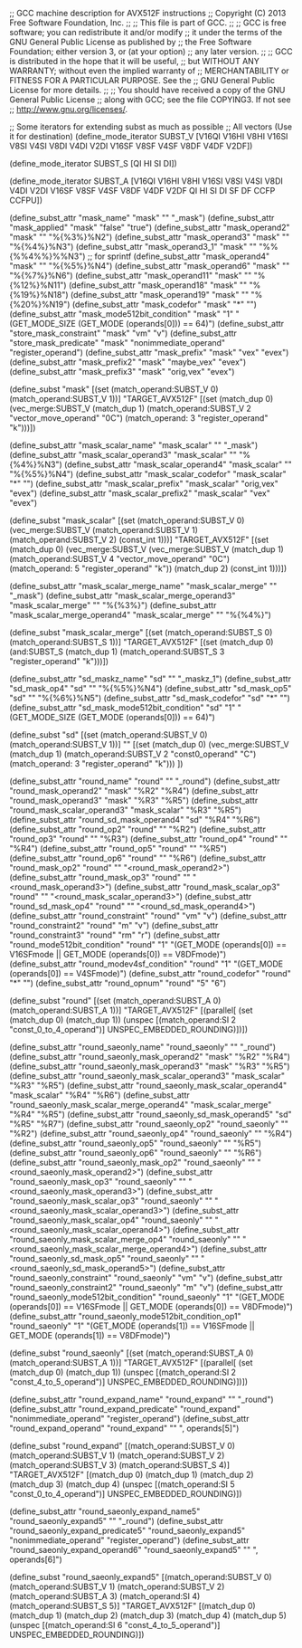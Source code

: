 ;; GCC machine description for AVX512F instructions
;; Copyright (C) 2013 Free Software Foundation, Inc.
;;
;; This file is part of GCC.
;;
;; GCC is free software; you can redistribute it and/or modify
;; it under the terms of the GNU General Public License as published by
;; the Free Software Foundation; either version 3, or (at your option)
;; any later version.
;;
;; GCC is distributed in the hope that it will be useful,
;; but WITHOUT ANY WARRANTY; without even the implied warranty of
;; MERCHANTABILITY or FITNESS FOR A PARTICULAR PURPOSE.  See the
;; GNU General Public License for more details.
;;
;; You should have received a copy of the GNU General Public License
;; along with GCC; see the file COPYING3.  If not see
;; <http://www.gnu.org/licenses/>.

;; Some iterators for extending subst as much as possible
;; All vectors (Use it for destination)
(define_mode_iterator SUBST_V
  [V16QI
   V16HI V8HI
   V16SI V8SI  V4SI
   V8DI  V4DI  V2DI
   V16SF V8SF  V4SF
   V8DF  V4DF  V2DF])

(define_mode_iterator SUBST_S
  [QI HI SI DI])

(define_mode_iterator SUBST_A
  [V16QI
   V16HI V8HI
   V16SI V8SI  V4SI
   V8DI  V4DI  V2DI
   V16SF V8SF  V4SF
   V8DF  V4DF  V2DF
   QI HI SI DI SF DF
   CCFP CCFPU])

(define_subst_attr "mask_name" "mask" "" "_mask")
(define_subst_attr "mask_applied" "mask" "false" "true")
(define_subst_attr "mask_operand2" "mask" "" "%{%3%}%N2")
(define_subst_attr "mask_operand3" "mask" "" "%{%4%}%N3")
(define_subst_attr "mask_operand3_1" "mask" "" "%%{%%4%%}%%N3") ;; for sprintf
(define_subst_attr "mask_operand4" "mask" "" "%{%5%}%N4")
(define_subst_attr "mask_operand6" "mask" "" "%{%7%}%N6")
(define_subst_attr "mask_operand11" "mask" "" "%{%12%}%N11")
(define_subst_attr "mask_operand18" "mask" "" "%{%19%}%N18")
(define_subst_attr "mask_operand19" "mask" "" "%{%20%}%N19")
(define_subst_attr "mask_codefor" "mask" "*" "")
(define_subst_attr "mask_mode512bit_condition" "mask" "1" "(GET_MODE_SIZE (GET_MODE (operands[0])) == 64)")
(define_subst_attr "store_mask_constraint" "mask" "vm" "v")
(define_subst_attr "store_mask_predicate" "mask" "nonimmediate_operand" "register_operand")
(define_subst_attr "mask_prefix" "mask" "vex" "evex")
(define_subst_attr "mask_prefix2" "mask" "maybe_vex" "evex")
(define_subst_attr "mask_prefix3" "mask" "orig,vex" "evex")

(define_subst "mask"
  [(set (match_operand:SUBST_V 0)
        (match_operand:SUBST_V 1))]
  "TARGET_AVX512F"
  [(set (match_dup 0)
        (vec_merge:SUBST_V
	  (match_dup 1)
	  (match_operand:SUBST_V 2 "vector_move_operand" "0C")
	  (match_operand:<avx512fmaskmode> 3 "register_operand" "k")))])

(define_subst_attr "mask_scalar_name" "mask_scalar" "" "_mask")
(define_subst_attr "mask_scalar_operand3" "mask_scalar" "" "%{%4%}%N3")
(define_subst_attr "mask_scalar_operand4" "mask_scalar" "" "%{%5%}%N4")
(define_subst_attr "mask_scalar_codefor" "mask_scalar" "*" "")
(define_subst_attr "mask_scalar_prefix" "mask_scalar" "orig,vex" "evex")
(define_subst_attr "mask_scalar_prefix2" "mask_scalar" "vex" "evex")

(define_subst "mask_scalar"
  [(set (match_operand:SUBST_V 0)
	(vec_merge:SUBST_V
	  (match_operand:SUBST_V 1)
	  (match_operand:SUBST_V 2)
	  (const_int 1)))]
  "TARGET_AVX512F"
  [(set (match_dup 0)
        (vec_merge:SUBST_V
	  (vec_merge:SUBST_V
	    (match_dup 1)
	    (match_operand:SUBST_V 4 "vector_move_operand" "0C")
	    (match_operand:<avx512fmaskmode> 5 "register_operand" "k"))
	  (match_dup 2)
	  (const_int 1)))])

(define_subst_attr "mask_scalar_merge_name" "mask_scalar_merge" "" "_mask")
(define_subst_attr "mask_scalar_merge_operand3" "mask_scalar_merge" "" "%{%3%}")
(define_subst_attr "mask_scalar_merge_operand4" "mask_scalar_merge" "" "%{%4%}")

(define_subst "mask_scalar_merge"
  [(set (match_operand:SUBST_S 0)
        (match_operand:SUBST_S 1))]
  "TARGET_AVX512F"
  [(set (match_dup 0)
        (and:SUBST_S
	  (match_dup 1)
	  (match_operand:SUBST_S 3 "register_operand" "k")))])

(define_subst_attr "sd_maskz_name" "sd" "" "_maskz_1")
(define_subst_attr "sd_mask_op4" "sd" "" "%{%5%}%N4")
(define_subst_attr "sd_mask_op5" "sd" "" "%{%6%}%N5")
(define_subst_attr "sd_mask_codefor" "sd" "*" "")
(define_subst_attr "sd_mask_mode512bit_condition" "sd" "1" "(GET_MODE_SIZE (GET_MODE (operands[0])) == 64)")

(define_subst "sd"
 [(set (match_operand:SUBST_V 0)
       (match_operand:SUBST_V 1))]
 ""
 [(set (match_dup 0)
       (vec_merge:SUBST_V
	 (match_dup 1)
	 (match_operand:SUBST_V 2 "const0_operand" "C")
	 (match_operand:<avx512fmaskmode> 3 "register_operand" "k")))
])

(define_subst_attr "round_name" "round" "" "_round")
(define_subst_attr "round_mask_operand2" "mask" "%R2" "%R4")
(define_subst_attr "round_mask_operand3" "mask" "%R3" "%R5")
(define_subst_attr "round_mask_scalar_operand3" "mask_scalar" "%R3" "%R5")
(define_subst_attr "round_sd_mask_operand4" "sd" "%R4" "%R6")
(define_subst_attr "round_op2" "round" "" "%R2")
(define_subst_attr "round_op3" "round" "" "%R3")
(define_subst_attr "round_op4" "round" "" "%R4")
(define_subst_attr "round_op5" "round" "" "%R5")
(define_subst_attr "round_op6" "round" "" "%R6")
(define_subst_attr "round_mask_op2" "round" "" "<round_mask_operand2>")
(define_subst_attr "round_mask_op3" "round" "" "<round_mask_operand3>")
(define_subst_attr "round_mask_scalar_op3" "round" "" "<round_mask_scalar_operand3>")
(define_subst_attr "round_sd_mask_op4" "round" "" "<round_sd_mask_operand4>")
(define_subst_attr "round_constraint" "round" "vm" "v")
(define_subst_attr "round_constraint2" "round" "m" "v")
(define_subst_attr "round_constraint3" "round" "rm" "r")
(define_subst_attr "round_mode512bit_condition" "round" "1" "(GET_MODE (operands[0]) == V16SFmode || GET_MODE (operands[0]) == V8DFmode)")
(define_subst_attr "round_modev4sf_condition" "round" "1" "(GET_MODE (operands[0]) == V4SFmode)")
(define_subst_attr "round_codefor" "round" "*" "")
(define_subst_attr "round_opnum" "round" "5" "6")

(define_subst "round"
  [(set (match_operand:SUBST_A 0)
        (match_operand:SUBST_A 1))]
  "TARGET_AVX512F"
  [(parallel[
     (set (match_dup 0)
          (match_dup 1))
     (unspec [(match_operand:SI 2 "const_0_to_4_operand")] UNSPEC_EMBEDDED_ROUNDING)])])

(define_subst_attr "round_saeonly_name" "round_saeonly" "" "_round")
(define_subst_attr "round_saeonly_mask_operand2" "mask" "%R2" "%R4")
(define_subst_attr "round_saeonly_mask_operand3" "mask" "%R3" "%R5")
(define_subst_attr "round_saeonly_mask_scalar_operand3" "mask_scalar" "%R3" "%R5")
(define_subst_attr "round_saeonly_mask_scalar_operand4" "mask_scalar" "%R4" "%R6")
(define_subst_attr "round_saeonly_mask_scalar_merge_operand4" "mask_scalar_merge" "%R4" "%R5")
(define_subst_attr "round_saeonly_sd_mask_operand5" "sd" "%R5" "%R7")
(define_subst_attr "round_saeonly_op2" "round_saeonly" "" "%R2")
(define_subst_attr "round_saeonly_op4" "round_saeonly" "" "%R4")
(define_subst_attr "round_saeonly_op5" "round_saeonly" "" "%R5")
(define_subst_attr "round_saeonly_op6" "round_saeonly" "" "%R6")
(define_subst_attr "round_saeonly_mask_op2" "round_saeonly" "" "<round_saeonly_mask_operand2>")
(define_subst_attr "round_saeonly_mask_op3" "round_saeonly" "" "<round_saeonly_mask_operand3>")
(define_subst_attr "round_saeonly_mask_scalar_op3" "round_saeonly" "" "<round_saeonly_mask_scalar_operand3>")
(define_subst_attr "round_saeonly_mask_scalar_op4" "round_saeonly" "" "<round_saeonly_mask_scalar_operand4>")
(define_subst_attr "round_saeonly_mask_scalar_merge_op4" "round_saeonly" "" "<round_saeonly_mask_scalar_merge_operand4>")
(define_subst_attr "round_saeonly_sd_mask_op5" "round_saeonly" "" "<round_saeonly_sd_mask_operand5>")
(define_subst_attr "round_saeonly_constraint" "round_saeonly" "vm" "v")
(define_subst_attr "round_saeonly_constraint2" "round_saeonly" "m" "v")
(define_subst_attr "round_saeonly_mode512bit_condition" "round_saeonly" "1" "(GET_MODE (operands[0]) == V16SFmode || GET_MODE (operands[0]) == V8DFmode)")
(define_subst_attr "round_saeonly_mode512bit_condition_op1" "round_saeonly" "1" "(GET_MODE (operands[1]) == V16SFmode || GET_MODE (operands[1]) == V8DFmode)")

(define_subst "round_saeonly"
  [(set (match_operand:SUBST_A 0)
        (match_operand:SUBST_A 1))]
  "TARGET_AVX512F"
  [(parallel[
     (set (match_dup 0)
          (match_dup 1))
     (unspec [(match_operand:SI 2 "const_4_to_5_operand")] UNSPEC_EMBEDDED_ROUNDING)])])

(define_subst_attr "round_expand_name" "round_expand" "" "_round")
(define_subst_attr "round_expand_predicate" "round_expand" "nonimmediate_operand" "register_operand")
(define_subst_attr "round_expand_operand" "round_expand" "" ", operands[5]")

(define_subst "round_expand"
 [(match_operand:SUBST_V 0)
  (match_operand:SUBST_V 1)
  (match_operand:SUBST_V 2)
  (match_operand:SUBST_V 3)
  (match_operand:SUBST_S 4)]
  "TARGET_AVX512F"
  [(match_dup 0)
   (match_dup 1)
   (match_dup 2)
   (match_dup 3)
   (match_dup 4)
   (unspec [(match_operand:SI 5 "const_0_to_4_operand")] UNSPEC_EMBEDDED_ROUNDING)])

(define_subst_attr "round_saeonly_expand_name5" "round_saeonly_expand5" "" "_round")
(define_subst_attr "round_saeonly_expand_predicate5" "round_saeonly_expand5" "nonimmediate_operand" "register_operand")
(define_subst_attr "round_saeonly_expand_operand6" "round_saeonly_expand5" "" ", operands[6]")

(define_subst "round_saeonly_expand5"
 [(match_operand:SUBST_V 0)
  (match_operand:SUBST_V 1)
  (match_operand:SUBST_V 2)
  (match_operand:SUBST_A 3)
  (match_operand:SI 4)
  (match_operand:SUBST_S 5)]
  "TARGET_AVX512F"
  [(match_dup 0)
   (match_dup 1)
   (match_dup 2)
   (match_dup 3)
   (match_dup 4)
   (match_dup 5)
   (unspec [(match_operand:SI 6 "const_4_to_5_operand")] UNSPEC_EMBEDDED_ROUNDING)])
